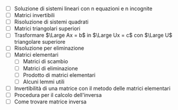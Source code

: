 - [ ] Soluzione di sistemi lineari con n equazioni e n incognite 
- [ ] Matrici invertibili
- [ ] Risoluzione di sistemi quadrati
- [ ] Matrici triangolari superiori
- [ ] Trasformare $\Large Ax = b$ in $\Large Ux = c$ con $\Large U$ triangolare superiore
- [ ] Risoluzione per eliminazione
- [ ] Matrici elementari 
	- [ ] Matrici di scambio 
	- [ ] Matrici di eliminazione
	- [ ] Prodotto di matrici elementari
	- [ ] Alcuni lemmi utili
- [ ] Invertibilità di una matrice con il metodo delle matrici elementari
- [ ] Procedura per il calcolo dell'inversa
- [ ] Come trovare matrice inversa 